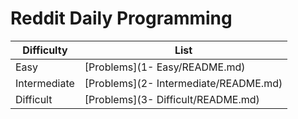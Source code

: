 # Reddit Daily Programming

| Difficulty | List |
|-------------|-------------|
| Easy | [Problems](1- Easy/README.md) |
| Intermediate | [Problems](2- Intermediate/README.md) |
| Difficult | [Problems](3- Difficult/README.md) |